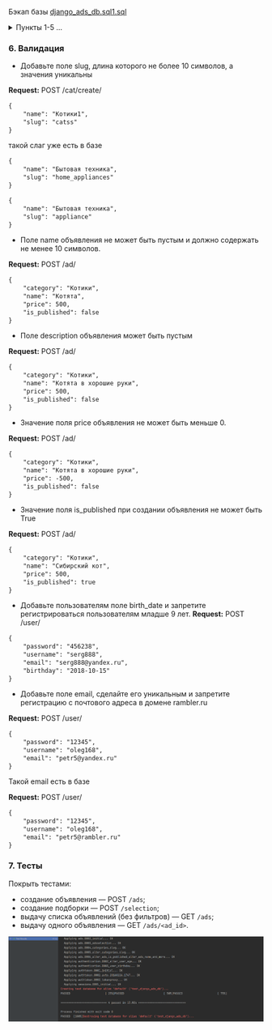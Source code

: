 Бэкап базы [django_ads_db.sql1.sql](django_ads_db.sql1.sql)
<details>
<summary>Пункты 1-5 ...</summary>

### 1. Модель пользователя переписана на наследование от AbstraсtUser
Создание пользователя

**Request:**  POST /user/
```
{
    "password": "zxcvb68",
    "username": "oleg68"
}
```

### 2. Авторизация по JWT

**Request:**  POST /user/token/
```
{
    "password": "rthg125",
    "username": "petr555"
}
```
**Request:**  POST /user/token/refresh/
```
{
    "refresh": "(JWT_token refresh из предыдущего запроса)"
}
```

### 3. Просмотр детальной информации об объявлении только авторизованным пользователем

**Request:**  GET /ad/11

`Без указания заголовка авторизации получим ответ "Учетные данные не были предоставлены."`

**Request:**  GET /ad/11

**Headers:** Authorization: Bearer (JWT_token из запроса токена petr555)

`Получим детальную информацию об объявлении`

### 4. Подборки объявлений

- Показываем список подборок без авторизации

**Request:**  GET /selection/

`Получаем список подборок без подробной информации`

- Показываем подробную информацию о конкретной подборке только авторизованному пользователю

**Request:**  GET /selection/4/

**Headers:** Authorization: Bearer (JWT_token из запроса токена petr555)

`Получаем детальную информацию о подборке с подробной информацией по каждому объявлению из подборки.
Без указания заголовка авторизации получим ответ "Учетные данные не были предоставлены."`

- Создание подборки авторизованным пользователем

**Request:** POST /selection/

**Headers:** Authorization: Bearer (JWT_token из запроса токена petr555)
```
{
    "name": "Объявления о котиках",
    "items": [1, 7, 20]
}
```
- Редактирование только своей подборки

Пытаемся редактировать чужую подборку

**Request:**  PUT /selection/4/

**Headers:** Authorization: Bearer (JWT_token из запроса токена petr555)
```
{
    "owner":"pavel123",
    "name": "Подборка Павла",
    "items": [2, 4, 6]
}
```
Теперь свою

**Request:**  PUT /selection/5/

**Headers:** Authorization: Bearer (JWT_token из запроса токена petr555)
```
{
    "owner":"petr555",
    "name": "Подборка Петра разное",
    "items": [8, 6, 12]
}
```

- Удаление только своей подборки

Пытаемся удалить чужую подборку

**Request:**  DELETE /selection/4/

**Headers:** Authorization: Bearer (JWT_token из запроса токена petr555)

Теперь свою

**Request:**  DELETE /selection/5/

**Headers:** Authorization: Bearer (JWT_token из запроса токена petr555)

### 5. Редактировать и удалять объявление могут автор либо модератор или админ
- Получаем токен для не автора объявления и не модератора и не админа

**Request:**  POST /user/token/
```
{
    "password": "rthg125",
    "username": "petr555"
}
```
**Request:**  PUT /ad/11/

**Headers:** Authorization: Bearer (JWT_token из запроса токена)
```
{   
    "author": "petr_bo",
    "category": "Мебель и интерьер",
    "name": "Стол из слэба и эпоксидной смолы",
    "price": 20000,
    "description": "Отличный стол",
    "is_published": true,
    "image": "http://127.0.0.1:8000/media/images/post11.jpg"
}
```
- Теперь изменяем объявление, у которого этот юзер автор

**Request:**  PUT /ad/29/

**Headers:** Authorization: Bearer (JWT_token из запроса токена)
```
{
    "author": "petr555",
    "category": "Котики",
    "name": "пушистик",
    "price": 500,
    "description": "Самый веселый котик",
    "is_published": true,
    "image": null
}
```
- Получаем токен для модератора

**Request:**  POST /user/token/
```
{
    "password": "12345",
    "username": "pavel123"
}
```
**Request:**  DELETE /ad/29/

**Headers:** Authorization: Bearer (JWT_token из запроса токена)
</details>

### 6. Валидация
- Добавьте поле slug, длина которого не более 10 символов, а значения уникальны

**Request:**  POST /cat/create/
```
{
    "name": "Котики1",
    "slug": "catss"
}
```
такой слаг уже есть в базе
```
{
    "name": "Бытовая техника",
    "slug": "home_appliances"
}
```
```
{
    "name": "Бытовая техника",
    "slug": "appliance"
}
```
- Поле name объявления не может быть пустым и должно содержать не менее 10 символов.

**Request:**  POST /ad/
```
{
    "category": "Котики",
    "name": "Котята",
    "price": 500,
    "is_published": false
}
```
- Поле description объявления может быть пустым

**Request:**  POST /ad/
```
{
    "category": "Котики",
    "name": "Котята в хорошие руки",
    "price": 500,
    "is_published": false
}
```
- Значение поля price объявления не может быть меньше 0.

**Request:**  POST /ad/
```
{
    "category": "Котики",
    "name": "Котята в хорошие руки",
    "price": -500,
    "is_published": false
}
```
- Значение поля is_published при создании объявления не может быть True

**Request:**  POST /ad/
```
{
    "category": "Котики",
    "name": "Сибирский кот",
    "price": 500,
    "is_published": true
}
```
- Добавьте пользователям поле birth_date и запретите регистрироваться пользователям младше 9 лет.
**Request:**  POST /user/
```
{
    "password": "456238",
    "username": "serg888",
    "email": "serg888@yandex.ru",
    "birthday": "2018-10-15"
}
```

- Добавьте поле email, сделайте его уникальным и запретите регистрацию с почтового адреса в домене rambler.ru

**Request:**  POST /user/
```
{
    "password": "12345",
    "username": "oleg168",
    "email": "petr5@yandex.ru"
}
```
Такой email есть в базе

**Request:**  POST /user/
```
{
    "password": "12345",
    "username": "oleg168",
    "email": "petr5@rambler.ru"
}
```

### 7. Тесты
Покрыть тестами:
- создание объявления — POST `/ads`;
- создание подборки — POST `/selection`;
- выдачу списка объявлений (без фильтров) — GET `/ads`;
- выдачу одного объявления — GET `/ads/<ad_id>`.

![python img](Test_paased.png)
